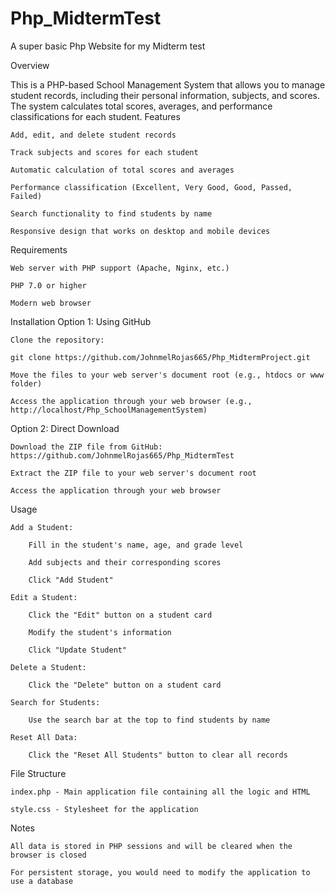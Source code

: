 # Php_MidtermTest
A super basic Php Website for my Midterm test


Overview

This is a PHP-based School Management System that allows you to manage student records, including their personal information, subjects, and scores. The system calculates total scores, averages, and performance classifications for each student.
Features

    Add, edit, and delete student records

    Track subjects and scores for each student

    Automatic calculation of total scores and averages

    Performance classification (Excellent, Very Good, Good, Passed, Failed)

    Search functionality to find students by name

    Responsive design that works on desktop and mobile devices

Requirements

    Web server with PHP support (Apache, Nginx, etc.)

    PHP 7.0 or higher

    Modern web browser

Installation
Option 1: Using GitHub

    Clone the repository:

    git clone https://github.com/JohnmelRojas665/Php_MidtermProject.git

    Move the files to your web server's document root (e.g., htdocs or www folder)

    Access the application through your web browser (e.g., http://localhost/Php_SchoolManagementSystem)

Option 2: Direct Download

    Download the ZIP file from GitHub: https://github.com/JohnmelRojas665/Php_MidtermTest

    Extract the ZIP file to your web server's document root

    Access the application through your web browser

Usage

    Add a Student:

        Fill in the student's name, age, and grade level

        Add subjects and their corresponding scores

        Click "Add Student"

    Edit a Student:

        Click the "Edit" button on a student card

        Modify the student's information

        Click "Update Student"

    Delete a Student:

        Click the "Delete" button on a student card

    Search for Students:

        Use the search bar at the top to find students by name

    Reset All Data:

        Click the "Reset All Students" button to clear all records

File Structure

    index.php - Main application file containing all the logic and HTML

    style.css - Stylesheet for the application

Notes

    All data is stored in PHP sessions and will be cleared when the browser is closed

    For persistent storage, you would need to modify the application to use a database
